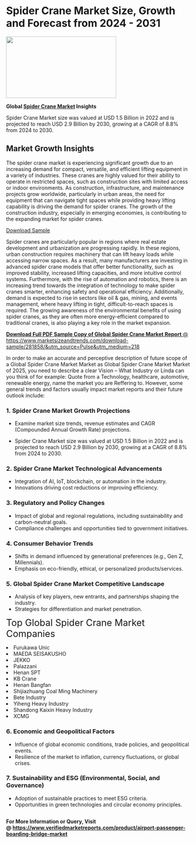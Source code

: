 <H1>Spider Crane Market Size, Growth and Forecast from 2024 - 2031</H1><img class="aligncenter size-medium wp-image-584254" src="https://thirdeyenews.in/wp-content/uploads/2024/09/Global-Market-Research-300x168.jpeg" alt="" width="300" height="168" /><p><strong>Global&nbsp;<a href="https://www.marketsizeandtrends.com/download-sample/281858/&amp;utm_source=Pulse&amp;utm_medium=218">Spider Crane Market</a> Insights</strong></p><p>Spider Crane Market size was valued at USD 1.5 Billion in 2022 and is projected to reach USD 2.9 Billion by 2030, growing at a CAGR of 8.8% from 2024 to 2030.</p><p><h2>Market Growth Insights</h2> <p>The spider crane market is experiencing significant growth due to an increasing demand for compact, versatile, and efficient lifting equipment in a variety of industries. These cranes are highly valued for their ability to operate in restricted spaces, such as construction sites with limited access or indoor environments. As construction, infrastructure, and maintenance projects grow worldwide, particularly in urban areas, the need for equipment that can navigate tight spaces while providing heavy lifting capability is driving the demand for spider cranes. The growth of the construction industry, especially in emerging economies, is contributing to the expanding market for spider cranes.</p> <p><a href="#">Download Sample</a></p> <p>Spider cranes are particularly popular in regions where real estate development and urbanization are progressing rapidly. In these regions, urban construction requires machinery that can lift heavy loads while accessing narrow spaces. As a result, many manufacturers are investing in advanced spider crane models that offer better functionality, such as improved stability, increased lifting capacities, and more intuitive control systems. Furthermore, with the rise of automation and robotics, there is an increasing trend towards the integration of technology to make spider cranes smarter, enhancing safety and operational efficiency. Additionally, demand is expected to rise in sectors like oil & gas, mining, and events management, where heavy lifting in tight, difficult-to-reach spaces is required. The growing awareness of the environmental benefits of using spider cranes, as they are often more energy-efficient compared to traditional cranes, is also playing a key role in the market expansion.</p> <p><a href="#"></p><p><span class=""><strong>Download Full PDF Sample Copy of Global Spider Crane Market Report</strong> @ <a href="https://www.marketsizeandtrends.com/download-sample/281858/&amp;utm_source=Pulse&amp;utm_medium=218" target="_blank">https://www.marketsizeandtrends.com/download-sample/281858/&amp;utm_source=Pulse&amp;utm_medium=218</a></span></p><p>In order to make an accurate and perceptive description of future scope of a Global&nbsp;Spider Crane Market Market as Global&nbsp;Spider Crane Market Market of 2025, you need to describe a clear Vision &ndash; What Industry or Linda can you think of for example: Quote from a Technology, healthcare, automotive, renewable energy, name the market you are Reffering to. However, some general trends and factors usually impact market reports and their future outlook include:</p><h3>1.&nbsp;<strong>Spider Crane Market Growth Projections</strong></h3><ul><li>Examine market size trends, revenue estimates and CAGR (Compounded Annual Growth Rate) projections.</li><li><p>Spider Crane Market size was valued at USD 1.5 Billion in 2022 and is projected to reach USD 2.9 Billion by 2030, growing at a CAGR of 8.8% from 2024 to 2030.</p></li></ul><h3>2.&nbsp;<strong>Spider Crane Market Technological Advancements</strong></h3><ul><li>Integration of AI, IoT, blockchain, or automation in the industry.</li><li>Innovations driving cost reductions or improving efficiency.</li></ul><h3>3.&nbsp;<strong>Regulatory and Policy Changes</strong></h3><ul><li>Impact of global and regional regulations, including sustainability and carbon-neutral goals.</li><li>Compliance challenges and opportunities tied to government initiatives.</li></ul><h3>4.&nbsp;<strong>Consumer Behavior Trends</strong></h3><ul><li>Shifts in demand influenced by generational preferences (e.g., Gen Z, Millennials).</li><li>Emphasis on eco-friendly, ethical, or personalized products/services.</li></ul><h3>5.&nbsp;<strong>Global Spider Crane Market Competitive Landscape</strong></h3><ul><li>Analysis of key players, new entrants, and partnerships shaping the industry.</li><li>Strategies for differentiation and market penetration.</li></ul><p data-pm-slice="1 1 []"><span style="color: inherit; font-family: inherit; font-size: 25px;">Top Global Spider Crane Market Companies</span></p><div class="" data-test-id=""><p><li>Furukawa Unic</li><li> MAEDA SEISAKUSHO</li><li> JEKKO</li><li> Palazzani</li><li> Henan SPT</li><li> KB Crane</li><li> Henan Bangfan</li><li> Shijiazhuang Coal Ming Machinery</li><li> Bete Industry</li><li> Yiheng Heavy Industry</li><li> Shandong Kaixin Heavy Industry</li><li> XCMG</li></p></div><h3>6.&nbsp;<strong>Economic and Geopolitical Factors</strong></h3><ul><li>Influence of global economic conditions, trade policies, and geopolitical events.</li><li>Resilience of the market to inflation, currency fluctuations, or global crises.</li></ul><h3>7.&nbsp;<strong>Sustainability and ESG (Environmental, Social, and Governance)</strong></h3><ul><li>Adoption of sustainable practices to meet ESG criteria.</li><li>Opportunities in green technologies and circular economy principles.</li></ul><h2><strong style="font-size: 14px;">For More Information or Query, Visit @&nbsp;</strong><a style="background-color: #ffffff; font-size: 14px;" href="https://www.marketsizeandtrends.com/report/spider-crane-market/" target="_blank">https://www.verifiedmarketreports.com/product/airport-passenger-boarding-bridge-market</a></h2>
